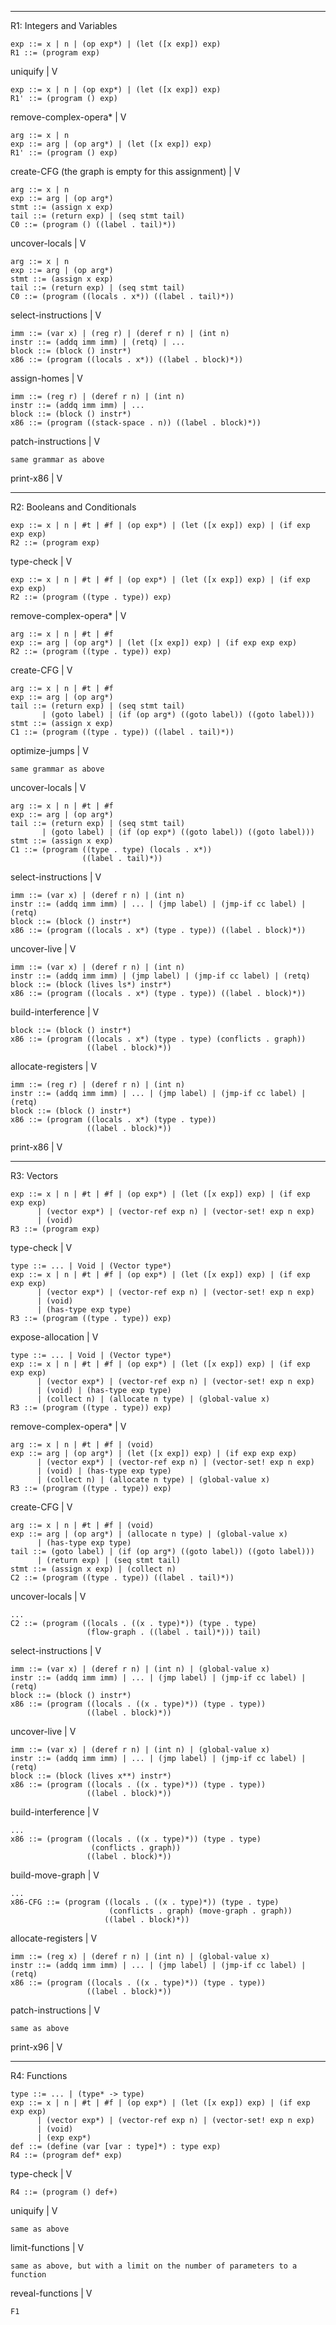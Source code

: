 



--------------------------------------------------------------------------------
R1: Integers and Variables

    exp ::= x | n | (op exp*) | (let ([x exp]) exp)
    R1 ::= (program exp)

uniquify
|
V

    exp ::= x | n | (op exp*) | (let ([x exp]) exp)
    R1' ::= (program () exp)

remove-complex-opera*
|
V

    arg ::= x | n
    exp ::= arg | (op arg*) | (let ([x exp]) exp)
    R1' ::= (program () exp)

create-CFG (the graph is empty for this assignment)
|
V

    arg ::= x | n
    exp ::= arg | (op arg*)
    stmt ::= (assign x exp)
    tail ::= (return exp) | (seq stmt tail)
    C0 ::= (program () ((label . tail)*))

uncover-locals
|
V

    arg ::= x | n
    exp ::= arg | (op arg*)
    stmt ::= (assign x exp)
    tail ::= (return exp) | (seq stmt tail)
    C0 ::= (program ((locals . x*)) ((label . tail)*))
    
select-instructions
|
V

    imm ::= (var x) | (reg r) | (deref r n) | (int n)
    instr ::= (addq imm imm) | (retq) | ...
    block ::= (block () instr*)
    x86 ::= (program ((locals . x*)) ((label . block)*))

assign-homes
|
V

    imm ::= (reg r) | (deref r n) | (int n)
    instr ::= (addq imm imm) | ...
    block ::= (block () instr*) 
    x86 ::= (program ((stack-space . n)) ((label . block)*))
    
patch-instructions
|
V

    same grammar as above

print-x86
|
V



--------------------------------------------------------------------------------

R2: Booleans and Conditionals

    exp ::= x | n | #t | #f | (op exp*) | (let ([x exp]) exp) | (if exp exp exp)
    R2 ::= (program exp)

type-check
|
V

    exp ::= x | n | #t | #f | (op exp*) | (let ([x exp]) exp) | (if exp exp exp)
    R2 ::= (program ((type . type)) exp)

remove-complex-opera*
|
V

    arg ::= x | n | #t | #f
    exp ::= arg | (op arg*) | (let ([x exp]) exp) | (if exp exp exp)
    R2 ::= (program ((type . type)) exp)

create-CFG
|
V

    arg ::= x | n | #t | #f
    exp ::= arg | (op arg*)
    tail ::= (return exp) | (seq stmt tail)
           | (goto label) | (if (op arg*) ((goto label)) ((goto label)))
    stmt ::= (assign x exp)
    C1 ::= (program ((type . type)) ((label . tail)*))

optimize-jumps
|
V

    same grammar as above

uncover-locals
|
V

    arg ::= x | n | #t | #f
    exp ::= arg | (op arg*)
    tail ::= (return exp) | (seq stmt tail)
           | (goto label) | (if (op exp*) ((goto label)) ((goto label)))
    stmt ::= (assign x exp)
    C1 ::= (program ((type . type) (locals . x*)) 
                    ((label . tail)*))

select-instructions
|
V

    imm ::= (var x) | (deref r n) | (int n)
    instr ::= (addq imm imm) | ... | (jmp label) | (jmp-if cc label) | (retq) 
    block ::= (block () instr*)
    x86 ::= (program ((locals . x*) (type . type)) ((label . block)*))

uncover-live
|
V

    imm ::= (var x) | (deref r n) | (int n)
    instr ::= (addq imm imm) | (jmp label) | (jmp-if cc label) | (retq)
    block ::= (block (lives ls*) instr*)
    x86 ::= (program ((locals . x*) (type . type)) ((label . block)*))

build-interference
|
V

    block ::= (block () instr*)
    x86 ::= (program ((locals . x*) (type . type) (conflicts . graph))
                     ((label . block)*))

allocate-registers
|
V

    imm ::= (reg r) | (deref r n) | (int n)
    instr ::= (addq imm imm) | ... | (jmp label) | (jmp-if cc label) | (retq)
    block ::= (block () instr*)
    x86 ::= (program ((locals . x*) (type . type))
                     ((label . block)*))
    
print-x86
|
V

--------------------------------------------------------------------------------

R3: Vectors

    exp ::= x | n | #t | #f | (op exp*) | (let ([x exp]) exp) | (if exp exp exp)
          | (vector exp*) | (vector-ref exp n) | (vector-set! exp n exp)
          | (void)
    R3 ::= (program exp)

type-check
|
V

    type ::= ... | Void | (Vector type*)
    exp ::= x | n | #t | #f | (op exp*) | (let ([x exp]) exp) | (if exp exp exp)
          | (vector exp*) | (vector-ref exp n) | (vector-set! exp n exp)
          | (void)
          | (has-type exp type)
    R3 ::= (program ((type . type)) exp)

expose-allocation
|
V

    type ::= ... | Void | (Vector type*)
    exp ::= x | n | #t | #f | (op exp*) | (let ([x exp]) exp) | (if exp exp exp)
          | (vector exp*) | (vector-ref exp n) | (vector-set! exp n exp)
          | (void) | (has-type exp type)
          | (collect n) | (allocate n type) | (global-value x)
    R3 ::= (program ((type . type)) exp)

remove-complex-opera*
|
V

    arg ::= x | n | #t | #f | (void)
    exp ::= arg | (op arg*) | (let ([x exp]) exp) | (if exp exp exp)
          | (vector exp*) | (vector-ref exp n) | (vector-set! exp n exp)
          | (void) | (has-type exp type)
          | (collect n) | (allocate n type) | (global-value x)
    R3 ::= (program ((type . type)) exp)

create-CFG
|
V

    arg ::= x | n | #t | #f | (void)
    exp ::= arg | (op arg*) | (allocate n type) | (global-value x) 
          | (has-type exp type)
    tail ::= (goto label) | (if (op arg*) ((goto label)) ((goto label)))
          | (return exp) | (seq stmt tail)
    stmt ::= (assign x exp) | (collect n)
    C2 ::= (program ((type . type)) ((label . tail)*))

uncover-locals
|
V

    ...
    C2 ::= (program ((locals . ((x . type)*)) (type . type) 
                     (flow-graph . ((label . tail)*))) tail)

select-instructions
|
V

    imm ::= (var x) | (deref r n) | (int n) | (global-value x)
    instr ::= (addq imm imm) | ... | (jmp label) | (jmp-if cc label) | (retq) 
    block ::= (block () instr*)
    x86 ::= (program ((locals . ((x . type)*)) (type . type))
                     ((label . block)*))

uncover-live
|
V

    imm ::= (var x) | (deref r n) | (int n) | (global-value x)
    instr ::= (addq imm imm) | ... | (jmp label) | (jmp-if cc label) | (retq) 
    block ::= (block (lives x**) instr*)
    x86 ::= (program ((locals . ((x . type)*)) (type . type))
                     ((label . block)*))

build-interference
|
V

    ...
    x86 ::= (program ((locals . ((x . type)*)) (type . type) 
                      (conflicts . graph))
                     ((label . block)*))

build-move-graph
|
V

    ...
    x86-CFG ::= (program ((locals . ((x . type)*)) (type . type) 
                          (conflicts . graph) (move-graph . graph))
                         ((label . block)*))

allocate-registers
|
V

    imm ::= (reg x) | (deref r n) | (int n) | (global-value x)
    instr ::= (addq imm imm) | ... | (jmp label) | (jmp-if cc label) | (retq) 
    x86 ::= (program ((locals . ((x . type)*)) (type . type))
                     ((label . block)*))

patch-instructions
|
V

    same as above

print-x96
|
V

--------------------------------------------------------------------------------

R4: Functions

    type ::= ... | (type* -> type)
    exp ::= x | n | #t | #f | (op exp*) | (let ([x exp]) exp) | (if exp exp exp)
          | (vector exp*) | (vector-ref exp n) | (vector-set! exp n exp)
          | (void)
          | (exp exp*)
    def ::= (define (var [var : type]*) : type exp)
    R4 ::= (program def* exp)

type-check
|
V

    R4 ::= (program () def+)

uniquify
|
V

    same as above

limit-functions
|
V

    same as above, but with a limit on the number of parameters to a function

reveal-functions
|
V

    F1